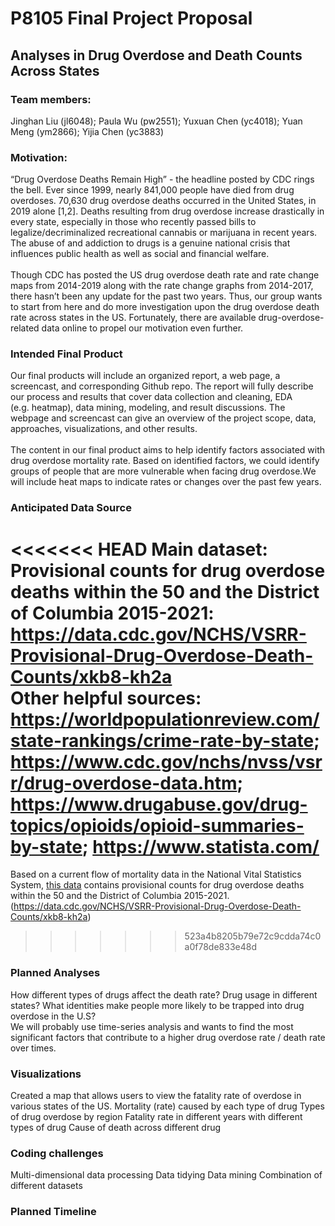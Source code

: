 P8105 Final Project Proposal
================

## Analyses in Drug Overdose and Death Counts Across States

### Team members:

Jinghan Liu (jl6048); Paula Wu (pw2551); Yuxuan Chen (yc4018); Yuan Meng
(ym2866); Yijia Chen (yc3883)

### Motivation:

“Drug Overdose Deaths Remain High” - the headline posted by CDC rings
the bell. Ever since 1999, nearly 841,000 people have died from drug
overdoses. 70,630 drug overdose deaths occurred in the United States, in
2019 alone \[1,2\]. Deaths resulting from drug overdose increase
drastically in every state, especially in those who recently passed
bills to legalize/decriminalized recreational cannabis or marijuana in
recent years. The abuse of and addiction to drugs is a genuine national
crisis that influences public health as well as social and financial
welfare. <br><br> Though CDC has posted the US drug overdose death rate
and rate change maps from 2014-2019 along with the rate change graphs
from 2014-2017, there hasn’t been any update for the past two years.
Thus, our group wants to start from here and do more investigation upon
the drug overdose death rate across states in the US. Fortunately, there
are available drug-overdose-related data online to propel our motivation
even further.

### Intended Final Product

Our final products will include an organized report, a web page, a
screencast, and corresponding Github repo. The report will fully
describe our process and results that cover data collection and
cleaning, EDA (e.g. heatmap), data mining, modeling, and result
discussions. The webpage and screencast can give an overview of the
project scope, data, approaches, visualizations, and other
results.<br><br> The content in our final product aims to help identify
factors associated with drug overdose mortality rate. Based on
identified factors, we could identify groups of people that are more
vulnerable when facing drug overdose.We will include heat maps to
indicate rates or changes over the past few years.

### Anticipated Data Source

<<<<<<< HEAD
Main dataset: Provisional counts for drug overdose deaths within the 50
and the District of Columbia 2015-2021:
<https://data.cdc.gov/NCHS/VSRR-Provisional-Drug-Overdose-Death-Counts/xkb8-kh2a>
<br>Other helpful sources:
<https://worldpopulationreview.com/state-rankings/crime-rate-by-state>;
<https://www.cdc.gov/nchs/nvss/vsrr/drug-overdose-data.htm>;
<https://www.drugabuse.gov/drug-topics/opioids/opioid-summaries-by-state>;
<https://www.statista.com/>
=======
Based on a current flow of mortality data in the National Vital
Statistics System, [this
data](https://data.cdc.gov/NCHS/VSRR-Provisional-Drug-Overdose-Death-Counts/xkb8-kh2a)
contains provisional counts for drug overdose deaths within the 50 and
the District of Columbia 2015-2021.
(<https://data.cdc.gov/NCHS/VSRR-Provisional-Drug-Overdose-Death-Counts/xkb8-kh2a>)
>>>>>>> 523a4b8205b79e72c9cdda74c0a0f78de833e48d

### Planned Analyses

How different types of drugs affect the death rate? Drug usage in
different states? What identities make people more likely to be trapped
into drug overdose in the U.S? <br> We will probably use time-series
analysis and wants to find the most significant factors that contribute
to a higher drug overdose rate / death rate over times.

### Visualizations

Created a map that allows users to view the fatality rate of overdose in
various states of the US. Mortality (rate) caused by each type of drug
Types of drug overdose by region Fatality rate in different years with
different types of drug Cause of death across different drug

### Coding challenges

Multi-dimensional data processing Data tidying Data mining Combination
of different datasets

### Planned Timeline
